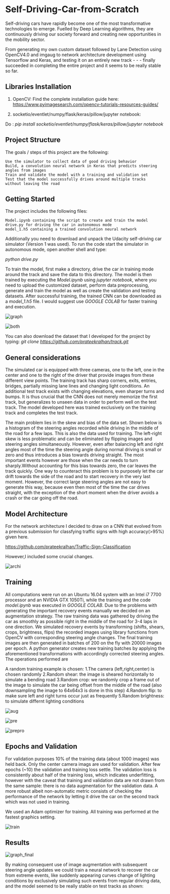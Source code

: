 # Self-Driving-Car-from-Scratch
Self-driving cars have rapidly become one of the most transformative technologies to emerge. Fuelled by Deep Learning algorithms, they are continuously driving our society forward and creating new opportunities in the mobility sector.

From generating my own custom dataset followed by Lane Detection using OpenCV4.0 and imgaug to network architecture development using Tensorflow and Keras, and testing it on an entirely new track - - - finally succeeded in completing the entire project and it seems to be really stable so far. 

## Libraries Installation
1. OpenCV:
Find the complete installation guide here: https://www.pyimagesearch.com/opencv-tutorials-resources-guides/

2. socketio/eventlet/numpy/flask/keras/pillow/jupyter notebook:

Do : _pip install socketio/eventlet/numpy/flask/keras/pillow/jupyter notebook_

## Project Structure

The goals / steps of this project are the following:

    Use the simulator to collect data of good driving behavior
    Build, a convolution neural network in Keras that predicts steering angles from images
    Train and validate the model with a training and validation set
    Test that the model successfully drives around multiple tracks  without leaving the road
    
## Getting Started

The project includes the following files:

    Model.ipynb containing the script to create and train the model
    drive.py for driving the car in autonomous mode
    model_1.h5 containing a trained convolution neural network
    
Additionally you need to download and unpack the Udacity self-driving car simulator (Version 1 was used). To run the code start the simulator in autonomous mode, open another shell and type:

_python drive.py_

To train the model, first make a directory, drive the car in training mode around the track and save the data to this directory. The model is then trained by executing the _Model.ipynb_ using _jupyter notebook_, where you need to upload the customized dataset, perform data preprocessing, generate and train the model as well as create the validation and testing datasets. After successful training, the trained CNN can be downloaded as a _model_1.h5_ file.
I would suggest use _GOOGLE COLAB_ for faster training and execution.

![graph](https://user-images.githubusercontent.com/29462447/50538264-a00f5180-0b92-11e9-8d40-826e07ff5564.png)

![both](https://user-images.githubusercontent.com/29462447/50538271-c33a0100-0b92-11e9-9e9f-048ac4243e00.png)

You can also download the dataset that I developed for the project by typing: _git clone https://github.com/prateekralhan/track.git_

## General considerations

The simulated car is equipped with three cameras, one to the left, one in the center and one to the right of the driver that provide images from these different view points. The training track has sharp corners, exits, entries, bridges, partially missing lane lines and changing light conditions. An additional test track exists with changing elevations, even sharper turns and bumps. It is thus crucial that the CNN does not merely memorize the first track, but generalizes to unseen data in order to perform well on the test track. The model developed here was trained exclusively on the training track and completes the test track.

The main problem lies in the skew and bias of the data set. Shown below is a histogram of the steering angles recorded while driving in the middle of the road for a few laps. This is also the data used for training. The left-right skew is less problematic and can be eliminated by flipping images and steering angles simultaneously. However, even after balancing left and right angles most of the time the steering angle during normal driving is small or zero and thus introduces a bias towards driving straight. The most important events however are those when the car needs to turn sharply.Without accounting for this bias towards zero, the car leaves the track quickly. One way to counteract this problem is to purposely let the car drift towards the side of the road and to start recovery in the very last moment. However, the correct large steering angles are not easy to generate this way, because even then most of the time the car drives straight, with the exception of the short moment when the driver avoids a crash or the car going off the road.

## Model Architecture

For the network architecture I decided to draw on a CNN that evolved from a previous submission for classfying traffic signs with high accuracy(>95%) given here. 

https://github.com/prateekralhan/Traffic-Sign-Classification

However,I included some crucial changes.

![archi](https://user-images.githubusercontent.com/29462447/50538200-dac4ba00-0b91-11e9-9bd6-c487c77cb1fd.png)

## Training

All computations were run on an Ubuntu 16.04 system with an Intel i7 7700 processor and an NVIDIA GTX 1050Ti, while the training and the code _model.ipynb_ was executed in _GOOGLE COLAB_.
Due to the problems with generating the important recovery events manually we decided on an augmentation strategy. The raw training data was gathered by driving the car as smoothly as possible right in the middle of the road for 3-4 laps in one direction. We simulated recovery events by transforming (shifts, shears, crops, brightness, flips) the recorded images using library functions from OpenCV with corresponding steering angle changes. The final training images are then generated in batches of 200 on the fly with 20000 images per epoch. A python generator creates new training batches by applying the aforementioned transformations with accordingly corrected steering angles. The operations performed are

A random training example is chosen:
    1.The camera (left,right,center) is chosen randomly
    2.Random shear: the image is sheared horizontally to simulate a bending road
    3.Random crop: we randomly crop a frame out of the image to simulate the car being offset from the middle of the road (also     downsampling the image to 64x64x3 is done in this step)
    4.Random flip: to make sure left and right turns occur just as frequently
    5.Random brightness: to simulate differnt lighting conditions

![aug](https://user-images.githubusercontent.com/29462447/50538216-3f801480-0b92-11e9-9be2-2c40fa2ae36f.png)

![pre](https://user-images.githubusercontent.com/29462447/50538220-44dd5f00-0b92-11e9-8f9c-60458c01ff5e.png)

![prepro](https://user-images.githubusercontent.com/29462447/50538221-4870e600-0b92-11e9-88d6-21f7ee8cf3f6.png)
    
## Epochs and Validation

For validation purposes 10% of the training data (about 1000 images) was held back. Only the center camera imags are used for validation. After few epochs (~10) the validation and training loss settle. The validation loss is consistently about half of the training loss, which indicates underfitting, however with the caveat that training and validation data are not drawn from the same sample: there is no data augmentation for the validation data. A more robust albeit non-automatic metric consists of checking the performance of the network by letting it drive the car on the second track which was not used in training.

We used an Adam optimizer for training. All training was performed at the fastest graphics setting.

![train](https://user-images.githubusercontent.com/29462447/50538286-05fbd900-0b93-11e9-9d81-15ae23812346.png)

## Results

![graph_final](https://user-images.githubusercontent.com/29462447/50538302-4ce9ce80-0b93-11e9-8d14-105b8b19d148.png)

By making consequent use of image augmentation with subsequent steering angle updates we could train a neural network to recover the car from extreme events, like suddenly appearing curves change of lighting conditions by exclusively simulating such events from regular driving data, and the model seemed to be really stable on test tracks as shown:

